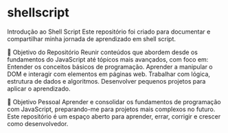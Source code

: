 # shellscript
Introdução ao Shell Script
Este repositório foi criado para documentar e compartilhar minha jornada de aprendizado em shell script.

📌 Objetivo do Repositório
Reunir conteúdos que abordem desde os fundamentos do JavaScript até tópicos mais avançados, com foco em:
Entender os conceitos básicos de programação.
Aprender a manipular o DOM e interagir com elementos em páginas web.
Trabalhar com lógica, estrutura de dados e algoritmos.
Desenvolver pequenos projetos para aplicar o aprendizado.

🎯 Objetivo Pessoal
Aprender e consolidar os fundamentos de programação com JavaScript, preparando-me para projetos mais complexos no futuro. Este repositório é um espaço aberto para aprender, errar, corrigir e crescer como desenvolvedor.

